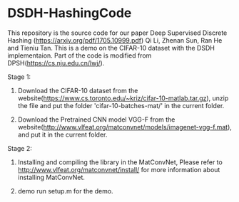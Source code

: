 # DSDH-HashingCode
This repository is the source code for our paper Deep Supervised Discrete Hashing (https://arxiv.org/pdf/1705.10999.pdf)
Qi Li, Zhenan Sun, Ran He and Tieniu Tan.
This is a demo on the CIFAR-10 dataset with the DSDH implementaion. Part of the code is modified from DPSH(https://cs.nju.edu.cn/lwj/).

Stage 1:
1. Download the CIFAR-10 dataset from the 
   website(https://www.cs.toronto.edu/~kriz/cifar-10-matlab.tar.gz), unzip the file 
   and put the folder 'cifar-10-batches-mat/' in the current folder.
   
2. Download the Pretrained CNN model VGG-F 
   from the website(http://www.vlfeat.org/matconvnet/models/imagenet-vgg-f.mat), 
   and put it in the current folder.
   
Stage 2:                                                                             
1. Installing and compiling the library in the MatConvNet, Please refer to http://www.vlfeat.org/matconvnet/install/ for more 
  information about installing MatConvNet.
  
2. demo run setup.m for the demo.
